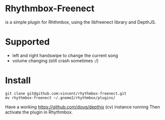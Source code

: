 # Rhythmbox-Freenect
is a simple plugin for Rhthmbox, using the libfreenect library and DepthJS.

# Supported
* left and right handswipe to change the current song
* volume changing (still crash sometimes :/)

# Install
	git clone git@github.com:vincent/rhythmbox-freenect.git
	mv rhythmbox-freenect ~/.gnome2/rhythmbox/plugins/

Have a working https://github.com/doug/depthjs (cv) instance running
Then activate the plugin in Rhythmbox.